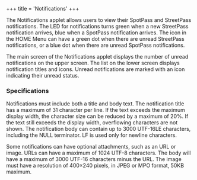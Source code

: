 +++
title = 'Notifications'
+++

The Notifications applet allows users to view their SpotPass and
StreetPass notifications. The LED for notifications turns green when a
new StreetPass notification arrives, blue when a SpotPass notification
arrives. The icon in the HOME Menu can have a green dot when there are
unread StreetPass notifications, or a blue dot when there are unread
SpotPass notifications.

The main screen of the Notifications applet displays the number of
unread notifications on the upper screen. The list on the lower screen
displays notification titles and icons. Unread notifications are marked
with an icon indicating their unread status.

### Specifications

Notifications must include both a title and body text. The notification
title has a maximum of 31 character per line. If the text exceeds the
maximum display width, the character size can be reduced by a maximum of
20%. If the text still exceeds the display width, overflowing characters
are not shown. The notification body can contain up to 3000 UTF-16LE
characters, including the NULL terminator. LF is used only for newline
characters.

Some notifications can have optional attachments, such as an URL or
image. URLs can have a maximum of 1024 UTF-8 characters. The body will
have a maximum of 3000 UTF-16 characters minus the URL. The image must
have a resolution of 400×240 pixels, in JPEG or MPO format, 50KB
maximum.